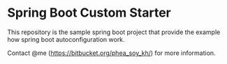 # Spring Boot Custom Starter

This repository is the sample spring boot project that provide the example how spring boot autoconfiguration work.

Contact @me (https://bitbucket.org/phea_soy_kh/) for more information.
